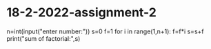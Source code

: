 # 18-2-2022-assignment-2
n=int(input("enter number:"))
s=0
f=1
for i in range(1,n+1):
    f=f*i
    s=s+f
print("sum of factorial:",s)
